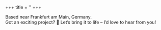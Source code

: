 +++
title = ''
+++

Based near Frankfurt am Main, Germany.  
Got an exciting project? :rocket: Let’s bring it to life – I’d love to hear from
you!
